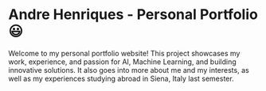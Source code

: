 # Andre Henriques - Personal Portfolio 😃

Welcome to my personal portfolio website! This project showcases my work, experience, and passion for AI, Machine Learning, and building innovative solutions. It also goes into more about me and my interests, as well as my experiences studying abroad in Siena, Italy last semester.
